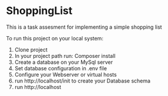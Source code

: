 # ShoppingList
This is a task assesment for implementing a simple shopping list

To run this project on your local system:
1) Clone project
2) In your project path run: Composer install
3) Create a database on your MySql server
4) Set database configuration in .env file
5) Configure your Webserver or virtual hosts  
6) run http://localhost/init to create your Database schema 
7) run http://localhost 
